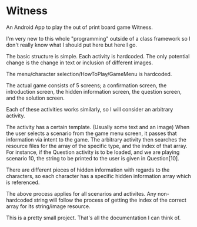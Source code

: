 # Witness
An Android App to play the out of print board game Witness.

I'm very new to this whole "programming" outside of a class framework so I don't really know what I should put here but here I go.

The basic structure is simple. Each activity is hardcoded. The only potential change is the change in text or inclusion of different images.

The menu/character selection/HowToPlay/GameMenu is hardcoded.

The actual game consists of 5 screens; a confirmation screen, the introduction screen, the hidden information screen, the question screen, and the solution screen.

Each of these activities works similarly, so I will consider an arbitrary activity.

The activity has a certain template. (Usually some text and an image) When the user selects a scenario from the game menu screen, it passes that information
via intent to the game. The arbitrary activity then searches the resource files for the array of the specific type, and the index of that array.
For instance, if the Question activity is to be loaded, and we are playing scenario 10, the string to be printed to the user is given in 
Question[10].

There are different pieces of hidden information with regards to the characters, so each character has a specific hidden information array which is referenced.

The above process applies for all scenarios and activites. Any non-hardcoded string will follow the process of getting the index of the correct array for its string/image
resource.

This is a pretty small project. That's all the documentation I can think of.
